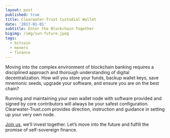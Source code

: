 ```yaml
---
layout: post
published: true
title: Clearwater-Trust Custodial Wallet
date: '2017-01-01'
subtitle: Enter the Blockchain Together
bigimg: /img/sun-future.jpeg
tags:
  - bitcoin
  - monero
  - finance
---
```

Moving into the complex environment of blockchain banking requires a disciplined approach and thorough understanding of digital decentralization. How will you store your funds, backup wallet keys, save mnemonic seeds, upgrade your software, and ensure you are on the best chain?

Running and maintaining your own wallet node with software provided and signed by core contributors will always be your safest configuration. Clearwater-Trust.com provides direction, instruction and guidance in setting up your very own node. 

[Join us](https://clearwater-trust.com), we’ll invest together. Let’s move into the future and fulfill the promise of self-sovereign finance.

